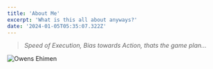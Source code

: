 ```yaml
---
title: 'About Me'
excerpt: 'What is this all about anyways?'
date: '2024-01-05T05:35:07.322Z'
---
```


> *Speed of Execution, Bias towards Action, thats the game plan...*

![Owens Ehimen](/assets/blog/about/profile_image.jpg)

